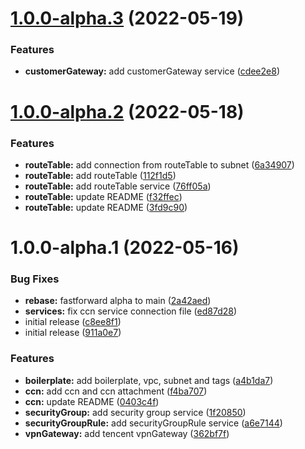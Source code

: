 # [1.0.0-alpha.3](https://github.com/cloudgraphdev/cloudgraph-provider-tencent/compare/1.0.0-alpha.2...1.0.0-alpha.3) (2022-05-19)


### Features

* **customerGateway:** add customerGateway service ([cdee2e8](https://github.com/cloudgraphdev/cloudgraph-provider-tencent/commit/cdee2e85baa41ce5364051641345af0563e2601f))

# [1.0.0-alpha.2](https://github.com/cloudgraphdev/cloudgraph-provider-tencent/compare/1.0.0-alpha.1...1.0.0-alpha.2) (2022-05-18)


### Features

* **routeTable:** add connection from routeTable to subnet ([6a34907](https://github.com/cloudgraphdev/cloudgraph-provider-tencent/commit/6a3490754dc5da4aa3ebe68072b2f6fe5063130b))
* **routeTable:** add routeTable ([112f1d5](https://github.com/cloudgraphdev/cloudgraph-provider-tencent/commit/112f1d561208e122b36b51e842f2802cf1ee76be))
* **routeTable:** add routeTable service ([76ff05a](https://github.com/cloudgraphdev/cloudgraph-provider-tencent/commit/76ff05ac8cb7cad4ccdf68b5d74633248a350aa8))
* **routeTable:** update README ([f32ffec](https://github.com/cloudgraphdev/cloudgraph-provider-tencent/commit/f32ffecf3e67551826fae5025b3c2bf0e2a1feb4))
* **routeTable:** update README ([3fd9c90](https://github.com/cloudgraphdev/cloudgraph-provider-tencent/commit/3fd9c9080b6ee007ec598b86b108f301e34e41af))

# 1.0.0-alpha.1 (2022-05-16)


### Bug Fixes

* **rebase:** fastforward alpha to main ([2a42aed](https://github.com/cloudgraphdev/cloudgraph-provider-tencent/commit/2a42aedd5a0488d49406b56d6b2eccffbb750aba))
* **services:** fix ccn service connection file ([ed87d28](https://github.com/cloudgraphdev/cloudgraph-provider-tencent/commit/ed87d280abef5619cc76357fcef54f3efa8706b3))
* initial release ([c8ee8f1](https://github.com/cloudgraphdev/cloudgraph-provider-tencent/commit/c8ee8f1ae4efd7357aa40453aa2960d1c63791f9))
* initial release ([911a0e7](https://github.com/cloudgraphdev/cloudgraph-provider-tencent/commit/911a0e7c580cc5d838c4a9adbeb677440e07d8ba))


### Features

* **boilerplate:** add boilerplate, vpc, subnet and tags ([a4b1da7](https://github.com/cloudgraphdev/cloudgraph-provider-tencent/commit/a4b1da78373b39deb24b0c02605c2cce0cac72a6))
* **ccn:** add ccn and ccn attachment ([f4ba707](https://github.com/cloudgraphdev/cloudgraph-provider-tencent/commit/f4ba70780e0d133094e209c8995b80027bd98bcf))
* **ccn:** update README ([0403c4f](https://github.com/cloudgraphdev/cloudgraph-provider-tencent/commit/0403c4fca7ea97270c499b17434e3c05b148ce72))
* **securityGroup:** add security group service ([1f20850](https://github.com/cloudgraphdev/cloudgraph-provider-tencent/commit/1f20850176f0e9f3c48e3f0d8fe86ac533370e7d))
* **securityGroupRule:** add securityGroupRule service ([a6e7144](https://github.com/cloudgraphdev/cloudgraph-provider-tencent/commit/a6e714495bb6669d338aa42fae43603eccc2bde0))
* **vpnGateway:** add tencent vpnGateway ([362bf7f](https://github.com/cloudgraphdev/cloudgraph-provider-tencent/commit/362bf7f37f9a858edabc233f655e19a62a5a7ca5))
